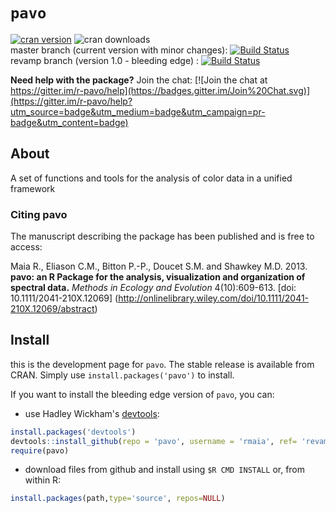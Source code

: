 # `pavo`

[![cran version](http://www.r-pkg.org/badges/version/pavo)](https://cran.r-project.org/package=pavo/)
![cran downloads](http://cranlogs.r-pkg.org/badges/grand-total/pavo)  
master branch (current version with minor changes):  [![Build Status](https://travis-ci.org/rmaia/pavo.svg?branch=master)](https://travis-ci.org/rmaia/pavo/branches)  
revamp branch (version 1.0 - bleeding edge) : [![Build Status](https://travis-ci.org/rmaia/pavo.svg?branch=revamp)](https://travis-ci.org/rmaia/pavo/branches)

**Need help with the package?** Join the chat: [![Join the chat at https://gitter.im/r-pavo/help](https://badges.gitter.im/Join%20Chat.svg)](https://gitter.im/r-pavo/help?utm_source=badge&utm_medium=badge&utm_campaign=pr-badge&utm_content=badge)

## About

A set of functions and tools for the analysis of color data in a unified framework

### Citing pavo

The manuscript describing the package has been published and is free to access: 

Maia R., Eliason C.M., Bitton P.-P., Doucet S.M. and Shawkey M.D. 2013. 
**pavo: an R Package for the analysis, visualization and organization of spectral data.** 
*Methods in Ecology and Evolution* 4(10):609-613. [doi: 10.1111/2041-210X.12069]
(http://onlinelibrary.wiley.com/doi/10.1111/2041-210X.12069/abstract)

## Install

this is the development page for `pavo`. The stable release is available from CRAN. Simply use `install.packages('pavo')` to install.

If you want to install the bleeding edge version of `pavo`, you can:

* use Hadley Wickham's [devtools](https://github.com/hadley/devtools):

```r     
install.packages('devtools')
devtools::install_github(repo = 'pavo', username = 'rmaia', ref= 'revamp')
require(pavo)
```

* download files from github and install using `$R CMD INSTALL` or, from within R:

```r
install.packages(path,type='source', repos=NULL)
```
